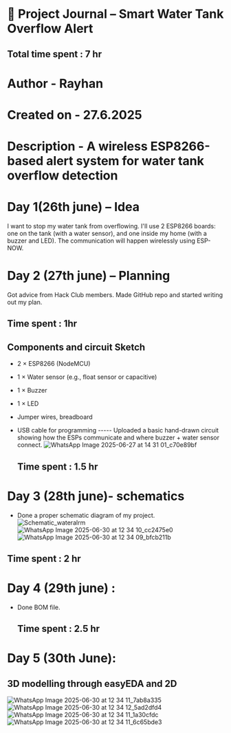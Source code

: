 # 📓 Project Journal – Smart Water Tank Overflow Alert
## Total time spent : 7 hr
# Author - Rayhan 
# Created on - 27.6.2025
# Description - A wireless ESP8266-based alert system for water tank overflow detection
# Day 1(26th june) – Idea 
I want to stop my water tank from overflowing. I'll use 2 ESP8266 boards: one on the tank (with a water sensor), and one inside my home (with a buzzer and LED). The communication will happen wirelessly using ESP-NOW.

# Day 2 (27th june) – Planning
Got advice from Hack Club members. Made GitHub repo and started writing out my plan.
## Time spent : 1hr
## Components and circuit Sketch
- 2 × ESP8266 (NodeMCU)
- 1 × Water sensor (e.g., float sensor or capacitive)
- 1 × Buzzer
- 1 × LED
- Jumper wires, breadboard
- USB cable for programming
----- Uploaded a basic hand-drawn circuit showing how the ESPs communicate and where buzzer + water sensor connect.
  ![WhatsApp Image 2025-06-27 at 14 31 01_c70e89bf](https://github.com/user-attachments/assets/50b4b1f6-143b-49b5-a914-9f3008202d1d)

  ## Time spent : 1.5 hr
# Day 3 (28th june)- schematics
- Done a proper schematic diagram of my project.
![Schematic_wateralrm](https://github.com/user-attachments/assets/eebf3a0b-ef7a-480d-8f08-b981004aeb6e)
![WhatsApp Image 2025-06-30 at 12 34 10_cc2475e0](https://github.com/user-attachments/assets/059fc8fb-981d-4c1a-aa63-70ebd412b156)
![WhatsApp Image 2025-06-30 at 12 34 09_bfcb211b](https://github.com/user-attachments/assets/398f1a96-b9b9-46d6-aca8-1a2206f5f274)

## Time spent : 2 hr
# Day 4 (29th june) :
- Done BOM file.
  ## Time spent : 2.5 hr
# Day 5 (30th June):
## 3D modelling through easyEDA and 2D
![WhatsApp Image 2025-06-30 at 12 34 11_7ab8a335](https://github.com/user-attachments/assets/2bf5cd0a-0144-467d-b1ce-9654c10bd769)
![WhatsApp Image 2025-06-30 at 12 34 12_5ad2dfd4](https://github.com/user-attachments/assets/fe2f1f2a-d87e-443c-a7c8-b504fb7fef77)
![WhatsApp Image 2025-06-30 at 12 34 11_1a30cfdc](https://github.com/user-attachments/assets/db302921-4702-478f-bcb2-e59fd8d86755)
![WhatsApp Image 2025-06-30 at 12 34 11_6c65bde3](https://github.com/user-attachments/assets/82f740bb-a2f4-4c70-aa8a-911fe988659b)
